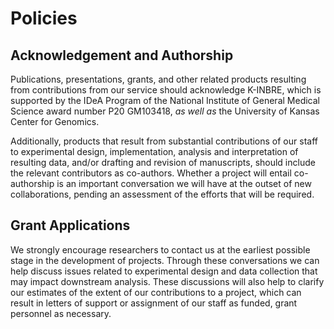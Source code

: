 # Policies

## Acknowledgement and Authorship

Publications, presentations, grants, and other related products resulting from contributions from our service should acknowledge K-INBRE, which is supported by the IDeA Program of the National Institute of General Medical Science award number P20 GM103418, *as well as* the University of Kansas Center for Genomics.

Additionally, products that result from substantial contributions of our staff to experimental design, implementation, analysis and interpretation of resulting data, and/or drafting and revision of manuscripts, should include the relevant contributors as co-authors. Whether a project will entail co-authorship is an important conversation we will have at the outset of new collaborations, pending an assessment of the efforts that will be required.

## Grant Applications

We strongly encourage researchers to contact us at the earliest possible stage in the development of projects. Through these conversations we can help discuss issues related to experimental design and data collection that may impact downstream analysis. These discussions will also help to clarify our estimates of the extent of our contributions to a project, which can result in letters of support or assignment of our staff as funded, grant personnel as necessary.